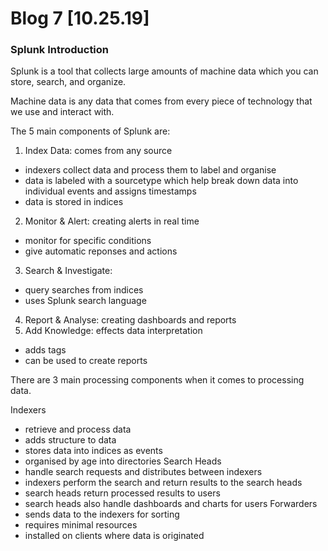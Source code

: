 
# Blog 7 [10.25.19]

### Splunk Introduction

Splunk is a tool that collects large amounts of machine data which you can store, search, and organize.

Machine data is any data that comes from every piece of technology that we use and interact with.

The 5 main components of Splunk are:
 1. Index Data: comes from any source
- indexers collect data and process them to label and organise
- data is labeled with a sourcetype which help break down data into individual events and assigns timestamps
- data is stored in indices 
 2. Monitor & Alert: creating alerts in real time
 - monitor for specific conditions 
 - give automatic reponses and actions
 3. Search & Investigate:
 - query searches from indices
 - uses Splunk search language
 4. Report & Analyse: creating dashboards and reports
 5. Add Knowledge: effects data interpretation
- adds tags
- can be used to create reports


There are 3 main processing components when it comes to processing data.

Indexers
- retrieve and process data
- adds structure to data
- stores data into indices as events
- organised by age into directories
Search Heads
- handle search requests and distributes between indexers 
- indexers perform the search and return results to the search heads
- search heads return processed results to users
- search heads also handle dashboards and charts for users
Forwarders
- sends data to the indexers for sorting
- requires minimal resources
- installed on clients where data is originated
